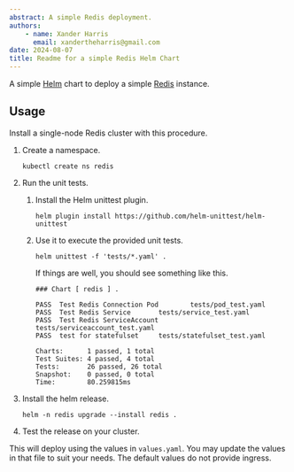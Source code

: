 ```yaml
---
abstract: A simple Redis deployment.
authors:
    - name: Xander Harris
      email: xandertheharris@gmail.com
date: 2024-08-07
title: Readme for a simple Redis Helm Chart
---
```


A simple [Helm](https://helm.sh) chart to deploy a simple
[Redis](https://redis.io) instance.

## Usage

Install a single-node Redis cluster with this procedure.

1. Create a namespace.

   ```shell
   kubectl create ns redis
   ```

2. Run the unit tests.
   1. Install the Helm unittest plugin.

      ```shell
      helm plugin install https://github.com/helm-unittest/helm-unittest
      ```

   2. Use it to execute the provided unit tests.

      ```shell
      helm unittest -f 'tests/*.yaml' .
      ```

      If things are well, you should see something like this.

      ```shell
      ### Chart [ redis ] .

      PASS  Test Redis Connection Pod        tests/pod_test.yaml
      PASS  Test Redis Service       tests/service_test.yaml
      PASS  Test Redis ServiceAccount        tests/serviceaccount_test.yaml
      PASS  test for statefulset     tests/statefulset_test.yaml

      Charts:      1 passed, 1 total
      Test Suites: 4 passed, 4 total
      Tests:       26 passed, 26 total
      Snapshot:    0 passed, 0 total
      Time:        80.259815ms
      ```

3. Install the helm release.

   ```shell
   helm -n redis upgrade --install redis .
   ```

4. Test the release on your cluster.

This will deploy using the values in `values.yaml`. You may update
the values in that file to suit your needs. The default values do not
provide ingress.
